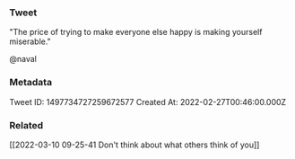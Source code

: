 ### Tweet
"The price of trying to make everyone else happy is making yourself miserable."

@naval

### Metadata
Tweet ID: 1497734727259672577
Created At: 2022-02-27T00:46:00.000Z

### Related
[[2022-03-10 09-25-41 Don't think about what others think of you]]

